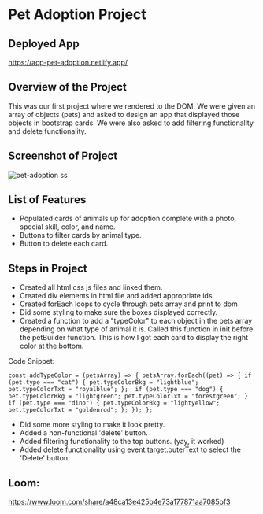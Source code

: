 # Pet Adoption Project

## Deployed App

https://acp-pet-adoption.netlify.app/

## Overview of the Project

This was our first project where we rendered to the DOM. We were given an array of objects (pets) and asked to design an app that displayed those objects in bootstrap cards. We were also asked to add filtering functionality and delete functionality.

## Screenshot of Project

![pet-adoption ss](https://user-images.githubusercontent.com/70224936/127749709-2a24449e-15fc-4de1-a2a4-a7c7e3f43bd2.jpg)

## List of Features

- Populated cards of animals up for adoption complete with a photo, special skill, color, and name.
- Buttons to filter cards by animal type.
- Button to delete each card.


## Steps in Project

- Created all html css js files and linked them.
- Created div elements in html file and added appropriate ids.
- Created forEach loops to cycle through pets array and print to dom
- Did some styling to make sure the boxes displayed correctly.
- Created a function to add a "typeColor" to each object in the pets array depending on what type of animal it is. Called this function in init before the petBuilder function. This is how I got each card to display the right color at the bottom. 

Code Snippet: 

`const addTypeColor = (petsArray) => {
  petsArray.forEach((pet) => {
    if (pet.type === "cat") {
      pet.typeColorBkg = "lightblue";
      pet.typeColorTxt = "royalblue";
    }; 
    if (pet.type === "dog") {
      pet.typeColorBkg = "lightgreen";
      pet.typeColorTxt = "forestgreen";
    } 
    if (pet.type === "dino") {
      pet.typeColorBkg = "lightyellow";
      pet.typeColorTxt = "goldenrod";
    };
  });
};`

- Did some more styling to make it look pretty.
- Added a non-functional 'delete' button.
- Added filtering functionality to the top buttons. (yay, it worked)
- Added delete functionality using event.target.outerText to select the 'Delete' button.

## Loom: 

https://www.loom.com/share/a48ca13e425b4e73a177871aa7085bf3
